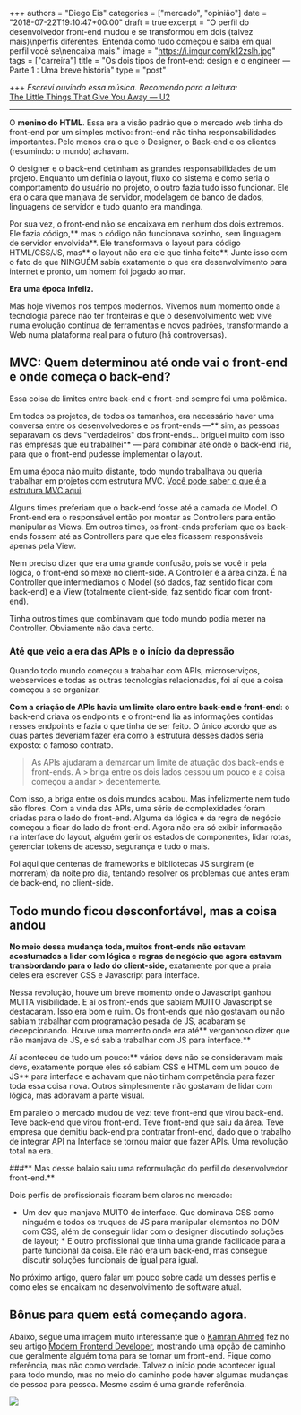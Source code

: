 +++
authors = "Diego Eis"
categories = ["mercado", "opinião"]
date = "2018-07-22T19:10:47+00:00"
draft = true
excerpt = "O perfil do desenvolvedor front-end mudou e se transformou em dois (talvez mais)\nperfis diferentes. Entenda como tudo começou e saiba em qual perfil você se\nencaixa mais."
image = "https://i.imgur.com/k12zslh.jpg"
tags = ["carreira"]
title = "Os dois tipos de front-end: design e o engineer — Parte 1 : Uma breve história"
type = "post"

+++
_Escrevi ouvindo essa música. Recomendo para a leitura:_   
[The Little Things That Give You Away — U2](https://open.spotify.com/track/4hZBQElqZGij1ffHQdMQVa?si=zyzRE-HxRXe7S26VhMCe4g)

***

O **menino do HTML**. Essa era a visão padrão que o mercado web tinha do front-end por um simples motivo: front-end não tinha responsabilidades importantes. Pelo menos era o que o Designer, o Back-end e os clientes (resumindo: o mundo) achavam.

O designer e o back-end detinham as grandes responsabilidades de um projeto. Enquanto um definia o layout, fluxo do sistema e como seria o comportamento do usuário no projeto, o outro fazia tudo isso funcionar. Ele era o cara que manjava de servidor, modelagem de banco de dados, linguagens de servidor e tudo quanto era mandinga.

Por sua vez, o front-end não se encaixava em nenhum dos dois extremos. Ele fazia código,** mas o código não funcionava sozinho, sem linguagem de servidor envolvida**. Ele transformava o layout para código HTML/CSS/JS, mas** o layout não era ele que tinha feito**. Junte isso com o fato de que NINGUÉM sabia exatamente o que era desenvolvimento para internet e pronto, um homem foi jogado ao mar.

**Era uma época infeliz.**

Mas hoje vivemos nos tempos modernos. Vivemos num momento onde a tecnologia parece não ter fronteiras e que o desenvolvimento web vive numa evolução contínua de ferramentas e novos padrões, transformando a Web numa plataforma real para o futuro (há controversas).

## MVC: Quem determinou até onde vai o front-end e onde começa o back-end?

Essa coisa de limites entre back-end e front-end sempre foi uma polêmica.

Em todos os projetos, de todos os tamanhos, era necessário haver uma conversa entre os desenvolvedores e os front-ends —** sim, as pessoas separavam os devs "verdadeiros" dos front-ends… briguei muito com isso nas empresas que eu trabalhei** — para combinar até onde o back-end iria, para que o front-end pudesse implementar o layout.

Em uma época não muito distante, todo mundo trabalhava ou queria trabalhar em projetos com estrutura MVC. [Você pode saber o que é a estrutura MVC aqui](https://tableless.com.br/entendendo-o-padrao-mvc-na-pratica/).

Alguns times preferiam que o back-end fosse até a camada de Model. O Front-end era o responsável então por montar as Controllers para então manipular as Views. Em outros times, os front-ends preferiam que os back-ends fossem até as Controllers para que eles ficassem responsáveis apenas pela View.

Nem preciso dizer que era uma grande confusão, pois se você ir pela lógica, o front-end só mexe no client-side. A Controller é a área cinza. É na Controller que intermediamos o Model (só dados, faz sentido ficar com back-end) e a View (totalmente client-side, faz sentido ficar com front-end).

Tinha outros times que combinavam que todo mundo podia mexer na Controller. Obviamente não dava certo.

### Até que veio a era das APIs e o início da depressão

Quando todo mundo começou a trabalhar com APIs, microserviços, webservices e todas as outras tecnologias relacionadas, foi aí que a coisa começou a se organizar.

**Com a criação de APIs havia um limite claro entre back-end e front-end**: o back-end criava os endpoints e o front-end lia as informações contidas nesses endpoints e fazia o que tinha de ser feito. O único acordo que as duas partes deveriam fazer era como a estrutura desses dados seria exposto: o famoso contrato.

> As APIs ajudaram a demarcar um limite de atuação dos back-ends e front-ends. A > briga entre os dois lados cessou um pouco e a coisa começou a andar > decentemente.

Com isso, a briga entre os dois mundos acabou. Mas infelizmente nem tudo são flores. Com a vinda das APIs, uma série de complexidades foram criadas para o lado do front-end. Alguma da lógica e da regra de negócio começou a ficar do lado de front-end. Agora não era só exibir informação na interface do layout, alguém gerir os estados de componentes, lidar rotas, gerenciar tokens de acesso, segurança e tudo o mais.

Foi aqui que centenas de frameworks e bibliotecas JS surgiram (e morreram) da noite pro dia, tentando resolver os problemas que antes eram de back-end, no client-side.

## Todo mundo ficou desconfortável, mas a coisa andou

**No meio dessa mudança toda, muitos front-ends não estavam acostumados a lidar com lógica e regras de negócio que agora estavam transbordando para o lado do client-side,** exatamente por que a praia deles era escrever CSS e Javascript para interface.

Nessa revolução, houve um breve momento onde o Javascript ganhou MUITA visibilidade. E aí os front-ends que sabiam MUITO Javascript se destacaram. Isso era bom e ruim. Os front-ends que não gostavam ou não sabiam trabalhar com programação pesada de JS, acabaram se decepcionando. Houve uma momento onde era até** vergonhoso dizer que não manjava de JS, e só sabia trabalhar com JS para interface.**

Aí aconteceu de tudo um pouco:** vários devs não se consideravam mais devs, exatamente porque eles só sabiam CSS e HTML com um pouco de JS** para interface e achavam que não tinham competência para fazer toda essa coisa nova. Outros simplesmente não gostavam de lidar com lógica, mas adoravam a parte visual.

Em paralelo o mercado mudou de vez: teve front-end que virou back-end. Teve back-end que virou front-end. Teve front-end que saiu da área. Teve empresa que demitiu back-end pra contratar front-end, dado que o trabalho de integrar API na Interface se tornou maior que fazer APIs. Uma revolução total na era.

\###** Mas desse balaio saiu uma reformulação do perfil do desenvolvedor front-end.**

Dois perfis de profissionais ficaram bem claros no mercado:

* Um dev que manjava MUITO de interface. Que dominava CSS como ninguém e todos os   truques de JS para manipular elementos no DOM com CSS, além de conseguir lidar   com o designer discutindo soluções de layout; \* E outro profissional que tinha uma grande facilidade para a parte funcional da   coisa. Ele não era um back-end, mas consegue discutir soluções funcionais de   igual para igual.

No próximo artigo, quero falar um pouco sobre cada um desses perfis e como eles se encaixam no desenvolvimento de software atual.

## Bônus para quem está começando agora.

Abaixo, segue uma imagem muito interessante que o [Kamran Ahmed](https://medium.com/@kamranahmedse) fez no seu artigo [Modern Frontend Developer](https://medium.com/tech-tajawal/modern-frontend-developer-in-2018-4c2072fa2b9c), mostrando uma opção de caminho que geralmente alguém toma para se tornar um front-end. Fique como referência, mas não como verdade. Talvez o início pode acontecer igual para todo mundo, mas no meio do caminho pode haver algumas mudanças de pessoa para pessoa. Mesmo assim é uma grande referência.

![](https://cdn-images-1.medium.com/max/1000/1\*w9QmGI34BP7sDpbyMoj7LQ.png)